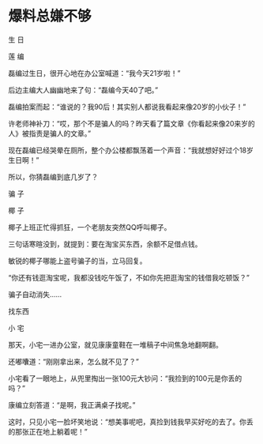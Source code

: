 # 爆料总嫌不够

生 日 

莲 编 

磊编过生日，很开心地在办公室喊道：“我今天21岁啦！” 

后边主编大人幽幽地来了句：“磊编今天40了吧。” 

磊编拍案而起：“谁说的？我90后！其实别人都说我看起来像20岁的小伙子！” 

许老师神补刀：“哎，那个不是骗人的吗？昨天看了篇文章《你看起来像20来岁的人》被指责是骗人的文章。” 

现在磊编已经哭晕在厕所，整个办公楼都飘荡着一个声音：“我就想好好过个18岁生日啊！” 

所以，你猜磊编到底几岁了？ 

骗 子 

椰 子 

椰子上班正忙得抓狂，一个老朋友突然QQ呼叫椰子。 

三句话寒暄没到，就提到：要在淘宝买东西，余额不足借点钱。 

敏锐的椰子哪能上盗号骗子的当，立马回复。 

“你还有钱逛淘宝呢，我都没钱吃午饭了，不如你先把逛淘宝的钱借我吃顿饭？” 

骗子自动消失…… 

找东西 

小 宅 

那天，小宅一进办公室，就见康康童鞋在一堆稿子中间焦急地翻啊翻。 

还嘟囔道：“刚刚拿出来，怎么就不见了？” 

小宅看了一眼地上，从兜里掏出一张100元大钞问：“我捡到的100元是你丢的吗？” 

康编立刻答道：“是啊，我正满桌子找呢。” 

这时，只见小宅一脸坏笑地说：“想美事呢吧，真捡到钱我早买好吃的去了。你丢的那张正在地上躺着呢！”